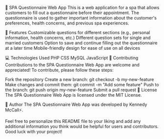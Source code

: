 🧖 SPA Questionnaire Web App
This is a web application for a spa that allows customers to fill out a questionnaire before their appointment. The questionnaire is used to gather important information about the customer's preferences, health concerns, and previous spa experiences.

🎉 Features
Customizable questions for different sections (e.g., personal information, health concerns, etc.)
Different question sets for single and married customers
Option to save and continue filling out the questionnaire at a later time
Mobile-friendly design for ease of use on all devices

💻 Technologies Used
PHP
CSS
MySQL
JavaScript
🤝 Contributing
Contributions to the SPA Questionnaire Web App are welcome and appreciated! To contribute, please follow these steps:

Fork the repository
Create a new branch: git checkout -b my-new-feature
Make changes and commit them: git commit -m "Add some feature"
Push to the branch: git push origin my-new-feature
Submit a pull request
📝 License
The SPA Questionnaire Web App is licensed under the MIT License.

👤 Author
The SPA Questionnaire Web App was developed by Kennedy McCall⚡.

Feel free to personalize this README file to your liking and add any additional information you think would be helpful for users and contributors. Good luck with your project!



